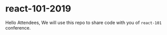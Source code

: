 # react-101-2019
Hello Attendees, 
We will use this repo to share code with you of ``react-101`` conference.
